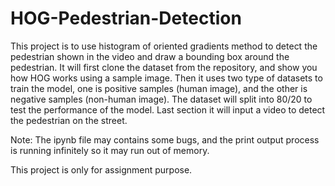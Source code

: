# HOG-Pedestrian-Detection

This project is to use histogram of oriented gradients method to detect the pedestrian shown in the video and draw a bounding box around the pedestrian. It will first clone the dataset from the repository, and show you how HOG works using a sample image. Then it uses two type of datasets to train the model, one is positive samples (human image), and the other is negative samples (non-human image). The dataset will split into 80/20 to test the performance of the model. Last section it will input a video to detect the pedestrian on the street.

Note: The ipynb file may contains some bugs, and the print output process is running infinitely so it may run out of memory.

This project is only for assignment purpose.
